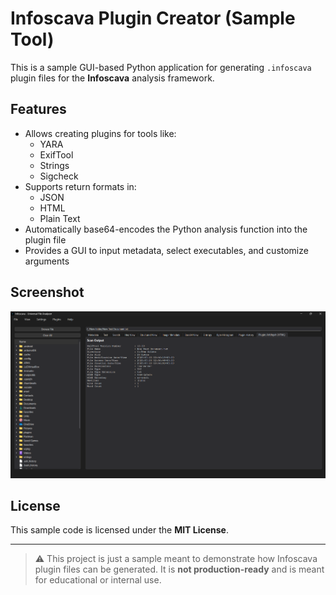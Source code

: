 # Infoscava Plugin Creator (Sample Tool)

This is a sample GUI-based Python application for generating `.infoscava` plugin files for the **Infoscava** analysis framework.

## Features

- Allows creating plugins for tools like:
  - YARA
  - ExifTool
  - Strings
  - Sigcheck
- Supports return formats in:
  - JSON
  - HTML
  - Plain Text
- Automatically base64-encodes the Python analysis function into the plugin file
- Provides a GUI to input metadata, select executables, and customize arguments

## Screenshot

![ExifTool Screenshot](exiftool.png)

## License

This sample code is licensed under the **MIT License**.

---

> ⚠️ This project is just a sample meant to demonstrate how Infoscava plugin files can be generated. It is **not production-ready** and is meant for educational or internal use.
